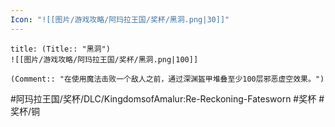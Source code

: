 ```yaml
---
Icon: "![[图片/游戏攻略/阿玛拉王国/奖杯/黑洞.png|30]]"
---
```

```ad-common-bronze-trophy
title: (Title:: "黑洞")
![[图片/游戏攻略/阿玛拉王国/奖杯/黑洞.png|100]]

(Comment:: "在使用魔法击败一个敌人之前，通过深渊盔甲堆叠至少100层邪恶虚空效果。")
```

#阿玛拉王国/奖杯/DLC/KingdomsofAmalur:Re-Reckoning-Fatesworn #奖杯 #奖杯/铜
